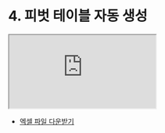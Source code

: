 # 4. 피벗 테이블 자동 생성

<div class="video-container">
    <iframe src="https://www.youtube.com/embed/DVNed8V05rk?si=OwkkkxnQq2xLcu-l" allowfullscreen></iframe>
</div>

+ [엑셀 파일 다운받기](./assets/pyhub-mcptools-recipes-03-pivot-table.xlsx)
